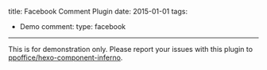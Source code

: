 title: Facebook Comment Plugin
date: 2015-01-01
tags:
- Demo
comment:
    type: facebook
---

<div class="notification is-warning">
This is for demonstration only.
Please report your issues with this plugin to 
<a href="https://github.com/ppoffice/hexo-component-inferno">ppoffice/hexo-component-inferno</a>.
</div>
